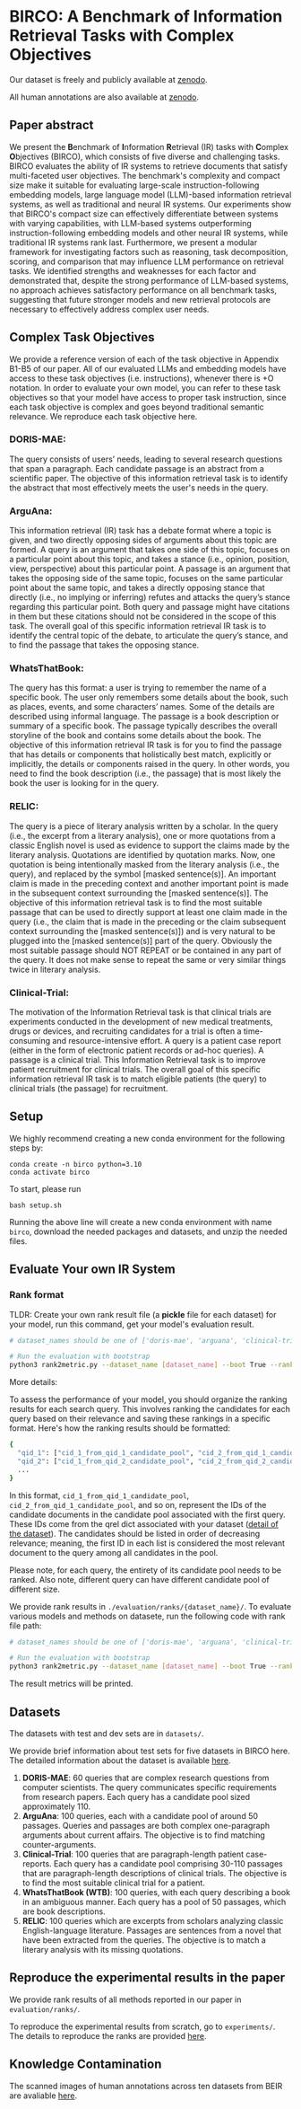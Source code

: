 # BIRCO: A Benchmark of Information Retrieval Tasks with Complex Objectives

Our dataset is freely and publicly available at [zenodo](https://zenodo.org/records/10850865).

All human annotations are also available at [zenodo](https://zenodo.org/records/10738479).

## Paper abstract
We present the **B**enchmark of **I**nformation **R**etrieval (IR) tasks with **C**omplex **O**bjectives (BIRCO), which consists of five diverse and challenging tasks. BIRCO evaluates the ability of IR systems to retrieve documents that satisfy multi-faceted user objectives. The benchmark's complexity and compact size make it suitable for evaluating large-scale instruction-following embedding models, large language model (LLM)-based information retrieval systems, as well as traditional and neural IR systems. Our experiments show that BIRCO's compact size can effectively differentiate between systems with varying capabilities, with LLM-based systems outperforming instruction-following embedding models and other neural IR systems, while traditional IR systems rank last. Furthermore, we present a modular framework for investigating factors such as reasoning, task decomposition, scoring, and comparison that may influence LLM performance on retrieval tasks. We identified strengths and weaknesses for each factor and demonstrated that, despite the strong performance of LLM-based systems, no approach achieves satisfactory performance on all benchmark tasks, suggesting that future stronger models and new retrieval protocols are necessary to effectively address complex user needs.

## Complex Task Objectives

We provide a reference version of each of the task objective in Appendix B1-B5 of our paper. All of our evaluated LLMs and embedding models have access to these task objectives (i.e. instructions), whenever there is +O notation. In order to evaluate your own model, you can refer to these task objectives so that your model have access to proper task instruction, since each task objective is complex and goes beyond traditional semantic relevance. We reproduce each task objective here.

### DORIS-MAE:

The query consists of users’ needs, leading to several research questions that span a paragraph. Each candidate passage is an abstract from a scientific paper. The objective of this information retrieval task is to identify the abstract that most effectively meets the user's needs in the query.

### ArguAna:

This information retrieval (IR) task has a debate format where a topic is given, and two directly opposing sides of arguments about this topic are formed.  A query is an argument that takes one side of this topic, focuses on a particular point about this topic, and takes a stance (i.e., opinion, position, view, perspective) about this particular point. A passage is an argument that takes the opposing side of the same topic, focuses on the same particular point about the same topic, and takes a directly opposing stance that directly (i.e., no implying or inferring) refutes and attacks the query’s stance regarding this particular point. Both query and passage might have citations in them but these citations should not be considered in the scope of this task. The overall goal of this specific information retrieval IR task is to identify the central topic of the debate, to articulate the query’s stance, and to find the passage that takes the opposing stance.

### WhatsThatBook:

The query has this format: a user is trying to remember the name of a specific book. The user only remembers some details about the book, such as places, events, and some characters’ names. Some of the details are described using informal language. The passage is a book description or summary of a specific book. The passage typically describes the overall storyline of the book and contains some details about the book. The objective of this information retrieval IR task is for you to find the passage that has details or components that holistically best match, explicitly or implicitly, the details or components raised in the query. In other words, you need to find the book description (i.e., the passage) that is most likely the book the user is looking for in the query.

### RELIC:

The query is a piece of literary analysis written by a scholar. In the query (i.e., the excerpt from a literary analysis), one or more quotations from a classic English novel is used as evidence to support the claims made by the literary analysis. Quotations are identified by quotation marks. Now, one quotation is being intentionally masked from the literary analysis (i.e., the query), and replaced by the symbol [masked sentence(s)]. An important claim is made in the preceding context and another important point is made in the subsequent context surrounding the [masked sentence(s)]. The objective of this information retrieval task is to find the most suitable passage that can be used to directly support at least one claim made in the query (i.e., the claim that is made in the preceding or the claim subsequent context surrounding the [masked sentence(s)]) and is very natural to be plugged into the [masked sentence(s)] part of the query. Obviously the most suitable passage should NOT REPEAT or be contained in any part of the query. It does not make sense to repeat the same or very similar things twice in literary analysis.

### Clinical-Trial:

The motivation of the Information Retrieval task is that clinical trials are experiments conducted in the development of new medical treatments, drugs or devices, and recruiting candidates for a trial is often a time-consuming and resource-intensive effort. A query is a patient case report (either in the form of electronic patient records or ad-hoc queries). A passage is a clinical trial. This Information Retrieval task is to improve patient recruitment for clinical trials. The overall goal of this specific information retrieval IR task is to match eligible patients (the query) to clinical trials (the passage) for recruitment.



## Setup
We highly recommend creating a new conda environment for the following steps by:
```
conda create -n birco python=3.10
conda activate birco
```
To start, please run
```
bash setup.sh
```
Running the above line will create a new conda environment with name `birco`, download the needed packages and datasets, and unzip the needed files.

## Evaluate Your own IR System
### Rank format

TLDR: Create your own rank result file (a **pickle** file for each dataset) for your model, run this command, get your model's evaluation result. 
```bash
# dataset_names should be one of ['doris-mae', 'arguana', 'clinical-trial', 'wtb', 'relic']

# Run the evaluation with bootstrap
python3 rank2metric.py --dataset_name [dataset_name] --boot True --rank_path [path_to_your_own_rank_pickle]
```


More details:

To assess the performance of your model, you should organize the ranking results for each search query. This involves ranking the candidates for each query based on their relevance and saving these rankings in a specific format. Here's how the ranking results should be formatted:

```bash
{
  "qid_1": ["cid_1_from_qid_1_candidate_pool", "cid_2_from_qid_1_candidate_pool", ...],
  "qid_2": ["cid_1_from_qid_2_candidate_pool", "cid_2_from_qid_2_candidate_pool", ...],
  ...
}
```

In this format, `cid_1_from_qid_1_candidate_pool`, `cid_2_from_qid_1_candidate_pool`, and so on, represent the IDs of the candidate documents in the candidate pool associated with the first query. These IDs come from the qrel dict associated with your dataset ([detail of the dataset](https://github.com/BIRCO-benchmark/BIRCO_dataset/blob/main/datasets/readme.md)). The candidates should be listed in order of decreasing relevance; meaning, the first ID in each list is considered the most relevant document to the query among all candidates in the pool.

Please note, for each query, the entirety of its candidate pool needs to be ranked. Also note, different query can have different candidate pool of different size.

We provide rank results in `./evaluation/ranks/{dataset_name}/`. To evaluate various models and methods on datasete, run the following code with rank file path:
```bash
# dataset_names should be one of ['doris-mae', 'arguana', 'clinical-trial', 'wtb', 'relic']

# Run the evaluation with bootstrap
python3 rank2metric.py --dataset_name [dataset_name] --boot True --rank_path [path_to_rank]
```
The result metrics will be printed.

## Datasets

The datasets with test and dev sets are in `datasets/`. 

We provide brief information about test sets for five datasets in BIRCO here. The detailed information about the dataset is available [here](https://github.com/BIRCO-benchmark/BIRCO_dataset/blob/main/datasets/readme.md).
1. **DORIS-MAE**:
60 queries that are complex research questions from computer scientists. The query communicates specific requirements from research papers. Each query has a candidate pool sized approximately 110.
2. **ArguAna**:
100 queries, each with a candidate pool of around 50 passages. Queries and passages are both complex one-paragraph arguments about current affairs. The objective is to find matching counter-arguments.
3. **Clinical-Trial**:
100 queries that are paragraph-length patient case-reports. Each query has a candidate pool comprising 30-110 passages that are paragraph-length descriptions of clinical trials. The objective is to find the most suitable clinical trial for a patient.
4. **WhatsThatBook (WTB)**:
100 queries, with each query describing a book in an ambiguous manner. Each query has a pool of 50 passages, which are book descriptions.
5. **RELIC**:
100 queries which are excerpts from scholars analyzing classic English-language literature. Passages are sentences from a novel that have been extracted from the queries. The objective is to match a literary analysis with its missing quotations. 


## Reproduce the experimental results in the paper

We provide rank results of all methods reported in our paper in `evaluation/ranks/`.

To reproduce the experimental results from scratch, go to `experiments/`. The details to reproduce the ranks are provided [here](https://github.com/BIRCO-benchmark/BIRCO_dataset/blob/main/experiments/readme.md). 

## Knowledge Contamination
The scanned images of human annotations across ten datasets from BEIR are avaliable [here](https://zenodo.org/records/10738479). 

